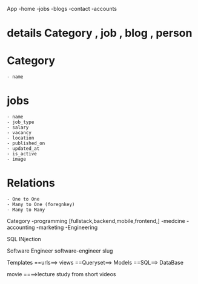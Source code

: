 App
    -home
    -jobs
    -blogs
    -contact
    -accounts

# details Category , job , blog , person 
# Category
    - name

# jobs
    - name
    - job_type
    - salary
    - vacancy
    - location
    - published_on 
    - updated_at
    - is_active
    - image

# Relations
    - One to One
    - Many to One (foregnkey)
    - Many to Many

Category
    -programming [fullstack,backend,mobile,frontend,]
    -medcine 
    -accounting
    -marketing
    -Engineering

SQL INjection

Software Engineer
software-engineer slug


Templates ==urls==> views ==Queryset==> Models ==SQL==> DataBase

movie ====>lecture
study from short videos




